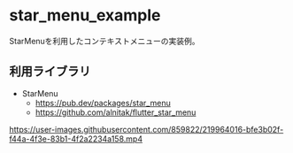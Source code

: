 # star_menu_example

StarMenuを利用したコンテキストメニューの実装例。

## 利用ライブラリ

- StarMenu
  - https://pub.dev/packages/star_menu
  - https://github.com/alnitak/flutter_star_menu


https://user-images.githubusercontent.com/859822/219964016-bfe3b02f-f44a-4f3e-83b1-4f2a2234a158.mp4

